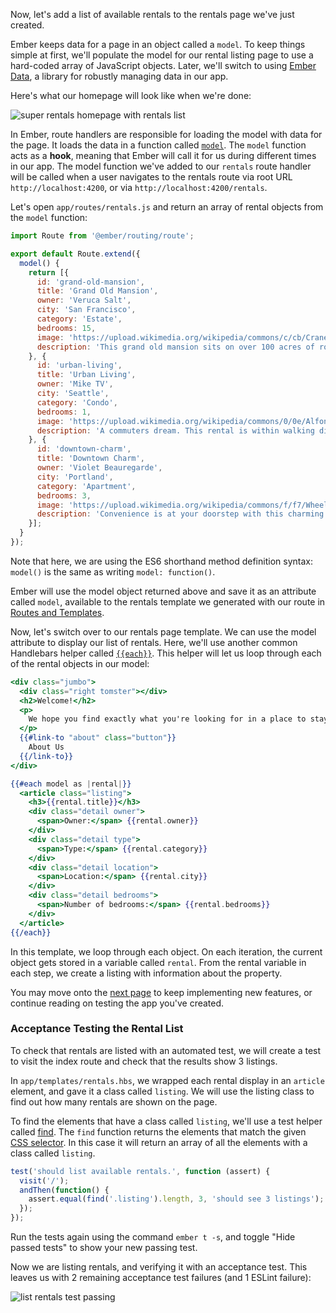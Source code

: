 Now, let's add a list of available rentals to the rentals page we've just created.

Ember keeps data for a page in an object called a `model`.
To keep things simple at first,
we'll populate the model for our rental listing page to use a hard-coded array of JavaScript objects.
Later, we'll switch to using [Ember Data](https://github.com/emberjs/data),
a library for robustly managing data in our app.

Here's what our homepage will look like when we're done:

![super rentals homepage with rentals list](/images/model-hook/super-rentals-index-with-list.png)

In Ember, route handlers are responsible for loading the model with data for the page.
It loads the data in a function called [`model`](https://api.emberjs.com/ember/3.0/classes/Route/methods/model?anchor=model/).
The `model` function acts as a **hook**, meaning that Ember will call it for us during different times in our app.
The model function we've added to our `rentals` route handler will be called when a user navigates to the rentals route via root URL `http://localhost:4200`, or via `http://localhost:4200/rentals`.

Let's open `app/routes/rentals.js` and return an array of rental objects from the `model` function:

```javascript {data-filename="app/routes/rentals.js" data-diff="+4,+5,+6,+7,+8,+9,+10,+11,+12,+13,+14,+15,+16,+17,+18,+19,+20,+21,+22,+23,+24,+25,+26,+27,+28,+29,+30,+31,+32,+33"}
import Route from '@ember/routing/route';

export default Route.extend({
  model() {
    return [{
      id: 'grand-old-mansion',
      title: 'Grand Old Mansion',
      owner: 'Veruca Salt',
      city: 'San Francisco',
      category: 'Estate',
      bedrooms: 15,
      image: 'https://upload.wikimedia.org/wikipedia/commons/c/cb/Crane_estate_(5).jpg',
      description: 'This grand old mansion sits on over 100 acres of rolling hills and dense redwood forests.'
    }, {
      id: 'urban-living',
      title: 'Urban Living',
      owner: 'Mike TV',
      city: 'Seattle',
      category: 'Condo',
      bedrooms: 1,
      image: 'https://upload.wikimedia.org/wikipedia/commons/0/0e/Alfonso_13_Highrise_Tegucigalpa.jpg',
      description: 'A commuters dream. This rental is within walking distance of 2 bus stops and the Metro.'
    }, {
      id: 'downtown-charm',
      title: 'Downtown Charm',
      owner: 'Violet Beauregarde',
      city: 'Portland',
      category: 'Apartment',
      bedrooms: 3,
      image: 'https://upload.wikimedia.org/wikipedia/commons/f/f7/Wheeldon_Apartment_Building_-_Portland_Oregon.jpg',
      description: 'Convenience is at your doorstep with this charming downtown rental. Great restaurants and active night life are within a few feet.'
    }];
  }
});
```

Note that here, we are using the ES6 shorthand method definition syntax: `model()` is the same as writing `model: function()`.

Ember will use the model object returned above and save it as an attribute called `model`,
available to the rentals template we generated with our route in [Routes and Templates](../routes-and-templates/#toc_a-rentals-route).

Now, let's switch over to our rentals page template.
We can use the model attribute to display our list of rentals.
Here, we'll use another common Handlebars helper called [`{{each}}`](../../templates/displaying-a-list-of-items/).
This helper will let us loop through each of the rental objects in our model:

```handlebars {data-filename="app/templates/rentals.hbs" data-diff="+12,+13,+14,+15,+16,+17,+18,+19,+20,+21,+22,+23,+24,+25,+26,+27,+28"}
<div class="jumbo">
  <div class="right tomster"></div>
  <h2>Welcome!</h2>
  <p>
    We hope you find exactly what you're looking for in a place to stay.
  </p>
  {{#link-to "about" class="button"}}
    About Us
  {{/link-to}}
</div>

{{#each model as |rental|}}
  <article class="listing">
    <h3>{{rental.title}}</h3>
    <div class="detail owner">
      <span>Owner:</span> {{rental.owner}}
    </div>
    <div class="detail type">
      <span>Type:</span> {{rental.category}}
    </div>
    <div class="detail location">
      <span>Location:</span> {{rental.city}}
    </div>
    <div class="detail bedrooms">
      <span>Number of bedrooms:</span> {{rental.bedrooms}}
    </div>
  </article>
{{/each}}
```

In this template, we loop through each object.
On each iteration, the current object gets stored in a variable called `rental`.
From the rental variable in each step, we create a listing with information about the property.

You may move onto the [next page](../installing-addons/) to keep implementing new features, or continue reading on testing the app you've created.

### Acceptance Testing the Rental List

To check that rentals are listed with an automated test, we will create a test to visit the index route and check that the results show 3 listings.

In `app/templates/rentals.hbs`, we wrapped each rental display in an `article` element, and gave it a class called `listing`.
We will use the listing class to find out how many rentals are shown on the page.

To find the elements that have a class called `listing`, we'll use a test helper called [find](https://api.emberjs.com/classes/Ember.Test.html#method_find).
The `find` function returns the elements that match the given [CSS selector](https://developer.mozilla.org/en-US/docs/Web/CSS/CSS_Selectors).
In this case it will return an array of all the elements with a class called `listing`.

```javascript {data-filename="tests/acceptance/list-rentals-test.js" data-diff="+2,+3,+4,+5"}
test('should list available rentals.', function (assert) {
  visit('/');
  andThen(function() {
    assert.equal(find('.listing').length, 3, 'should see 3 listings');
  });
});
```

Run the tests again using the command `ember t -s`, and toggle "Hide passed tests" to show your new passing test.

Now we are listing rentals, and verifying it with an acceptance test.
This leaves us with 2 remaining acceptance test failures (and 1 ESLint failure):

![list rentals test passing](/images/model-hook/model-hook.png)
